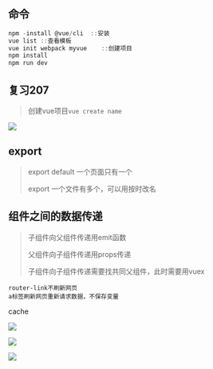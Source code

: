 ## 命令

```javascript
npm -install @vue/cli  ::安装
vue list ::查看模板
vue init webpack myvue    ::创建项目
npm install
npm run dev
```

## 复习207

> 创建vue项目`vue create name`

![](file://C:\Personal\Documents\IkMarkdown\.assets\vue.md670337.0901578.png)

## export

> export default 一个页面只有一个
>
> export 一个文件有多个，可以用按时改名

## 组件之间的数据传递

> 子组件向父组件传递用emit函数
>
> 父组件向子组件传递用props传递
>
> 子组件向子组件传递需要找共同父组件，此时需要用vuex
>

```php-template
router-link不刷新网页
a标签刷新网页重新请求数据，不保存变量
```

cache

![](file://C:\Personal\Documents\IkMarkdown\.assets\vue.md21286.7180135.png)

![](file://C:\Personal\Documents\IkMarkdown\.assets\vue.md21291.9196294.png)

![](file://C:\Personal\Documents\IkMarkdown\.assets\vue.md21297.4033964.png)

